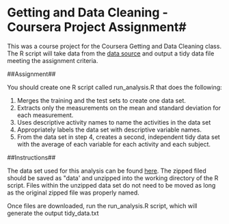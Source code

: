 # Getting and Data Cleaning - Coursera Project Assignment#
This was a course project for the Coursera Getting and Data Cleaning class. The R script will take data from the [data source](http://archive.ics.uci.edu/ml/datasets/Human+Activity+Recognition+Using+Smartphones) and output a tidy data file meeting the assignment criteria.

##Assignment##

You should create one R script called run_analysis.R that does the following:

1. Merges the training and the test sets to create one data set.
2. Extracts only the measurements on the mean and standard deviation for each measurement.
3. Uses descriptive activity names to name the activities in the data set
4. Appropriately labels the data set with descriptive variable names.
5. From the data set in step 4, creates a second, independent tidy data set with the average of each variable for each activity and each subject.

##Instructions##

The data set used for this analysis can be found [here](https://d396qusza40orc.cloudfront.net/getdata%2Fprojectfiles%2FUCI%20HAR%20Dataset.zip). The zipped filed should be saved as "data' and unzipped into the working directory of the R script. Files within the unzipped data set do not need to be moved as long as the original zipped file was properly named.

Once files are downloaded, run the run_analysis.R script, which will generate the output tidy_data.txt
